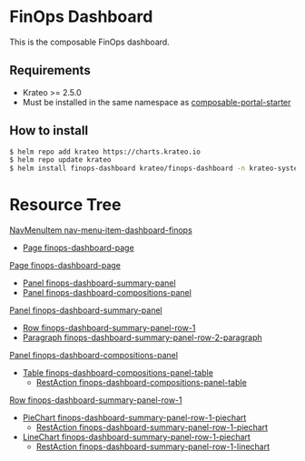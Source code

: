 # FinOps Dashboard
This is the composable FinOps dashboard.

## Requirements
- Krateo >= 2.5.0
- Must be installed in the same namespace as [composable-portal-starter](https://github.com/krateoplatformops/composable-portal-starter)

## How to install

```sh
$ helm repo add krateo https://charts.krateo.io
$ helm repo update krateo
$ helm install finops-dashboard krateo/finops-dashboard -n krateo-system
```

# Resource Tree
[NavMenuItem nav-menu-item-dashboard-finops](chart/templates/navmenuitem.nav-menu-item-finops-dashboard.yaml)
- [Page finops-dashboard-page](chart/templates/pages.finops-dashboard-page.yaml)

[Page finops-dashboard-page](chart/templates/pages.finops-dashboard-page.yaml)
- [Panel finops-dashboard-summary-panel](chart/templates/panel.finops-dashboard-summary-panel.yaml)
- [Panel finops-dashboard-compositions-panel](chart/templates/panel.finops-dashboard-compositions-panel.yaml)

[Panel finops-dashboard-summary-panel](chart/templates/panel.finops-dashboard-summary-panel.yaml)
- [Row finops-dashboard-summary-panel-row-1](chart/templates/row.finops-dashboard-summary-panel-row-1.yaml)
- [Paragraph finops-dashboard-summary-panel-row-2-paragraph](chart/templates/paragraph.finops-dashboard-summary-panel-row-2-paragraph.yaml)

[Panel finops-dashboard-compositions-panel](chart/templates/panel.finops-dashboard-compositions-panel.yaml)
- [Table finops-dashboard-compositions-panel-table](chart/templates/table.finops-dashboard-compositions-panel-table.yaml)
  - [RestAction finops-dashboard-compositions-panel-table](chart/templates/restaction.finops-dashboard-compositions-panel-table.yaml)

[Row finops-dashboard-summary-panel-row-1](chart/templates/row.finops-dashboard-summary-panel-row-1.yaml)
- [PieChart finops-dashboard-summary-panel-row-1-piechart](chart/templates/widget.finops-dashboard-summary-panel-row-1-widgets.yaml)
  - [RestAction finops-dashboard-summary-panel-row-1-piechart](chart/templates/restaction.finops-dashboard-summary-panel-row-1-widgets.yaml)
- [LineChart finops-dashboard-summary-panel-row-1-piechart](chart/templates/widget.finops-dashboard-summary-panel-row-1-widgets.yaml)
  - [RestAction finops-dashboard-summary-panel-row-1-linechart](chart/templates/restaction.finops-dashboard-summary-panel-row-1-widgets.yaml)